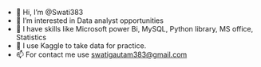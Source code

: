 - 👋 Hi, I’m @Swati383
- 👀 I’m interested in Data analyst opportunities
- 🌱 I have skills like Microsoft power Bi, MySQL, Python library, MS office, Statistics
- 💞 I use Kaggle to take data for practice.
- 📫 For contact me use swatigautam383@gmail.com
